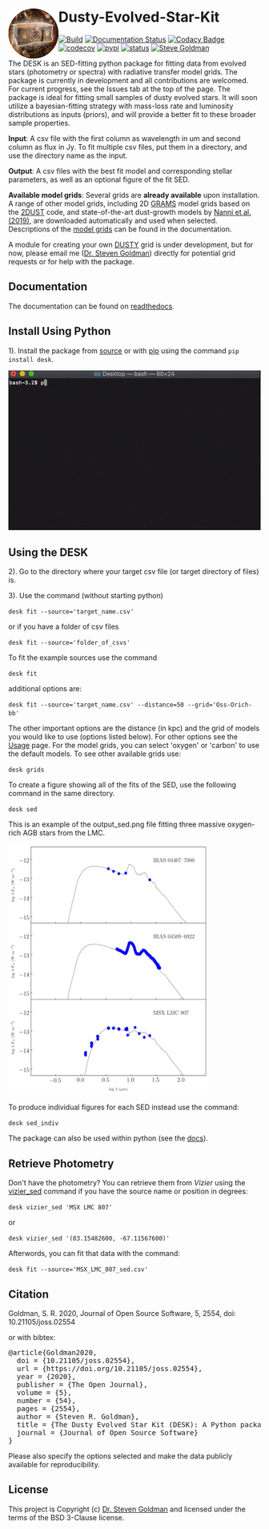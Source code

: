 Dusty-Evolved-Star-Kit<img align="left" width="100" height="100" src="docs/the_desk.png">
=========================================================================================
[![Build](https://github.com/s-goldman/Dusty-Evolved-Star-Kit/workflows/Python%20package/badge.svg?branch=master)](https://github.com/s-goldman/Dusty-Evolved-Star-Kit/actions)
[![Documentation Status](https://readthedocs.org/projects/dusty-evolved-star-kit/badge/?version=latest)](https://dusty-evolved-star-kit.readthedocs.io/en/latest/?badge=latest)
[![Codacy Badge](https://api.codacy.com/project/badge/Grade/b6bd41e6d7db48e7b811a106015f2d82)](https://www.codacy.com/manual/s-goldman/Dusty-Evolved-Star-Kit?utm_source=github.com&amp;utm_medium=referral&amp;utm_content=s-goldman/Dusty-Evolved-Star-Kit&amp;utm_campaign=Badge_Grade)
[![codecov](https://codecov.io/gh/s-goldman/Dusty-Evolved-Star-Kit/branch/master/graph/badge.svg)](https://codecov.io/gh/s-goldman/Dusty-Evolved-Star-Kit)
[![pypi](https://img.shields.io/badge/pypi-DESK-blue.svg)](https://pypi.org/project/desk/)
[![status](https://joss.theoj.org/papers/b78c206113fdb59a7a8839649786e9d8/status.svg)](https://joss.theoj.org/papers/b78c206113fdb59a7a8839649786e9d8)
[![Steve Goldman](https://img.shields.io/badge/STScI-Steve%20Goldman-blue.svg)](http://www.stsci.edu/~sgoldman/)

The DESK is an SED-fitting python package for fitting data from evolved stars (photometry or spectra) with radiative transfer model grids. The package is currently in development and all contributions are welcomed. For current progress, see the Issues tab at the top of the page. The package is ideal for fitting small samples of dusty evolved stars. It will soon utilize a bayesian-fitting strategy with mass-loss rate and luminosity distributions as inputs (priors), and will provide a better fit  to these broader sample properties.

**Input**: A csv file with the first column as wavelength in um and second column as flux in Jy. To fit multiple csv files, put them in a directory, and use the directory name as the input.

**Output**: A csv files with the best fit model and corresponding stellar parameters, as well as an optional figure of the fit SED.

**Available model grids**:
Several grids are **already available** upon installation. A range of other model grids, including 2D [GRAMS](https://ui.adsabs.harvard.edu/abs/2011ApJ...728...93S/abstract) model grids based on the [2DUST](https://ui.adsabs.harvard.edu/abs/2003ApJ...586.1338U/abstract) code, and state-of-the-art dust-growth models by [Nanni et al. (2019)](https://ui.adsabs.harvard.edu/abs/2019MNRAS.487..502N/abstract), are downloaded automatically and used when selected. Descriptions of the [model grids](https://dusty-evolved-star-kit.readthedocs.io/en/latest/grids.html) can be found in the documentation.


A module for creating your own [DUSTY](https://github.com/ivezic/dusty) grid is under development, but for now, please email me ([Dr. Steven Goldman](http://www.stsci.edu/~sgoldman/)) directly for potential grid requests or for help with the package.

Documentation
-------------

The documentation can be found on [readthedocs](http://dusty-evolved-star-kit.readthedocs.io/en/latest/).

Install Using Python
--------------------

1). Install the package from [source](https://dusty-evolved-star-kit.readthedocs.io/en/latest/installation.html) or with [pip](https://pypi.org/project/pip/) using the command `pip install desk`.

![](docs/pip_install2.gif)

Using the DESK
--------------

2). Go to the directory where your target csv file (or target directory of files) is.  

3). Use the command (without starting python)

  `desk fit --source='target_name.csv'`

or if you have a folder of csv files

  `desk fit --source='folder_of_csvs'`

To fit the example sources use the command

  `desk fit`

additional options are:

`desk fit --source='target_name.csv' --distance=50 --grid='Oss-Orich-bb'`

The other important options are the distance (in kpc) and the grid of models you would like to use (options listed below). For other options see the [Usage](https://dusty-evolved-star-kit.readthedocs.io/en/latest/usage.html) page. For the model grids, you can select 'oxygen' or 'carbon' to use the default models. To see other available grids use:

`desk grids`

To create a figure showing all of the fits of the SED, use the following command in the same directory.

`desk sed`


This is an example of the output_sed.png file fitting three massive oxygen-rich AGB stars from the LMC.

<img src="docs/example.png"  width="400" height="500">

To produce individual figures for each SED instead use the command:

`desk sed_indiv`

The package can also be used within python (see the [docs](https://dusty-evolved-star-kit.readthedocs.io/en/latest/usage.html#use-in-python-environment)).

Retrieve Photometry
-------------------

Don't have the photometry? You can retrieve them from *Vizier* using the [vizier_sed](https://dusty-evolved-star-kit.readthedocs.io/en/latest/usage.html#use-in-python-environment) command if you have the source name or position in degrees:

`desk vizier_sed 'MSX LMC 807'`

or

`desk vizier_sed '(83.15482600, -67.11567600)'`


Afterwords, you can fit that data with the command:

`desk fit --source='MSX_LMC_807_sed.csv'`



Citation
-----------

Goldman, S. R. 2020, Journal of Open Source Software, 5, 2554, doi: 10.21105/joss.02554

or with bibtex:

<pre>@article{Goldman2020,
  doi = {10.21105/joss.02554},
  url = {https://doi.org/10.21105/joss.02554},
  year = {2020},
  publisher = {The Open Journal},
  volume = {5},
  number = {54},
  pages = {2554},
  author = {Steven R. Goldman},
  title = {The Dusty Evolved Star Kit (DESK): A Python package for fitting the Spectral Energy Distribution of Evolved Stars},
  journal = {Journal of Open Source Software}
}</pre>

Please also specify the options selected and make the data publicly available for reproducibility.

License
-------

This project is Copyright (c) [Dr. Steven Goldman](http://www.stsci.edu/~sgoldman/) and licensed under
the terms of the BSD 3-Clause license.
